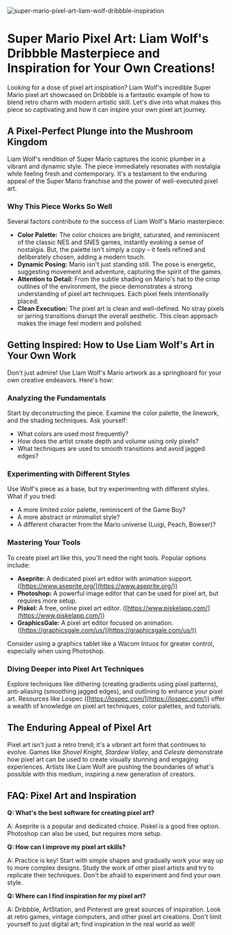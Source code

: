 ![super-mario-pixel-art-liam-wolf-dribbble-inspiration](https://images.pexels.com/photos/2728255/pexels-photo-2728255.jpeg?auto=compress&cs=tinysrgb&fit=crop&h=627&w=1200)

# Super Mario Pixel Art: Liam Wolf's Dribbble Masterpiece and Inspiration for Your Own Creations!

Looking for a dose of pixel art inspiration? Liam Wolf's incredible Super Mario pixel art showcased on Dribbble is a fantastic example of how to blend retro charm with modern artistic skill. Let's dive into what makes this piece so captivating and how it can inspire your own pixel art journey. 

## A Pixel-Perfect Plunge into the Mushroom Kingdom

Liam Wolf's rendition of Super Mario captures the iconic plumber in a vibrant and dynamic style. The piece immediately resonates with nostalgia while feeling fresh and contemporary. It's a testament to the enduring appeal of the Super Mario franchise and the power of well-executed pixel art.

### Why This Piece Works So Well

Several factors contribute to the success of Liam Wolf's Mario masterpiece:

*   **Color Palette:** The color choices are bright, saturated, and reminiscent of the classic NES and SNES games, instantly evoking a sense of nostalgia. But, the palette isn't simply a copy – it feels refined and deliberately chosen, adding a modern touch.
*   **Dynamic Posing:** Mario isn't just standing still. The pose is energetic, suggesting movement and adventure, capturing the spirit of the games.
*   **Attention to Detail:** From the subtle shading on Mario's hat to the crisp outlines of the environment, the piece demonstrates a strong understanding of pixel art techniques. Each pixel feels intentionally placed.
*   **Clean Execution:** The pixel art is clean and well-defined. No stray pixels or jarring transitions disrupt the overall aesthetic. This clean approach makes the image feel modern and polished.

## Getting Inspired: How to Use Liam Wolf's Art in Your Own Work

Don't just admire! Use Liam Wolf's Mario artwork as a springboard for your own creative endeavors. Here's how:

### Analyzing the Fundamentals

Start by deconstructing the piece. Examine the color palette, the linework, and the shading techniques. Ask yourself:

*   What colors are used most frequently?
*   How does the artist create depth and volume using only pixels?
*   What techniques are used to smooth transitions and avoid jagged edges?

### Experimenting with Different Styles

Use Wolf's piece as a base, but try experimenting with different styles. What if you tried:

*   A more limited color palette, reminiscent of the Game Boy?
*   A more abstract or minimalist style?
*   A different character from the Mario universe (Luigi, Peach, Bowser)?

### Mastering Your Tools

To create pixel art like this, you'll need the right tools. Popular options include:

*   **Aseprite:** A dedicated pixel art editor with animation support. ([https://www.aseprite.org/](https://www.aseprite.org/))
*   **Photoshop:** A powerful image editor that can be used for pixel art, but requires more setup.
*   **Piskel:** A free, online pixel art editor. ([https://www.piskelapp.com/](https://www.piskelapp.com/))
*   **GraphicsGale:** A pixel art editor focused on animation. ([https://graphicsgale.com/us/](https://graphicsgale.com/us/))

Consider using a graphics tablet like a Wacom Intuos for greater control, especially when using Photoshop.

### Diving Deeper into Pixel Art Techniques

Explore techniques like dithering (creating gradients using pixel patterns), anti-aliasing (smoothing jagged edges), and outlining to enhance your pixel art. Resources like Lospec ([https://lospec.com/](https://lospec.com/)) offer a wealth of knowledge on pixel art techniques, color palettes, and tutorials.

## The Enduring Appeal of Pixel Art

Pixel art isn't just a retro trend; it's a vibrant art form that continues to evolve. Games like *Shovel Knight*, *Stardew Valley*, and *Celeste* demonstrate how pixel art can be used to create visually stunning and engaging experiences. Artists like Liam Wolf are pushing the boundaries of what's possible with this medium, inspiring a new generation of creators.

## FAQ: Pixel Art and Inspiration

**Q: What's the best software for creating pixel art?**

A: Aseprite is a popular and dedicated choice. Piskel is a good free option. Photoshop can also be used, but requires more setup.

**Q: How can I improve my pixel art skills?**

A: Practice is key! Start with simple shapes and gradually work your way up to more complex designs. Study the work of other pixel artists and try to replicate their techniques. Don't be afraid to experiment and find your own style.

**Q: Where can I find inspiration for my pixel art?**

A: Dribbble, ArtStation, and Pinterest are great sources of inspiration. Look at retro games, vintage computers, and other pixel art creations. Don't limit yourself to just digital art; find inspiration in the real world as well!
